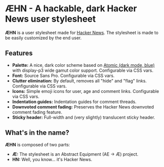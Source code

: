 # ÆHN - A hackable, dark Hacker News user stylesheet

**ÆHN** is a user stylesheet made for [Hacker News](https://news.ycombinator.com). The stylesheet is made to be easily customized by the end user.

## Features

-   **Palette:** A nice, dark color scheme based on [Atomic (dark mode, blue)](https://github.com/gerardbm/Atomic) with display-p3 wide gamut color support. Configurable via CSS vars.
-   **Font:** Source Sans Pro. Configurable via CSS vars.
-   **Clutter elimination:** By default, removes all "hide" and "flag" links. Configurable via CSS vars.
-   **Icons:** Simple emoji icons for user, age and comment links. Configurable via CSS vars.
-   **Indentation guides:** Indentation guides for comment threads.
-   **Downvoted comment fading:** Preserves the Hacker News downvoted comment fading feature.
-   **Sticky header:** Full-width and (very slightly) translucent sticky header.

## What's in the name?

**ÆHN** is composed of two parts:

-   **Æ:** The stylesheet is an Abstract Equipment (AE -> Æ) project.
-   **HN:** Well, you know... it's Hacker News.
